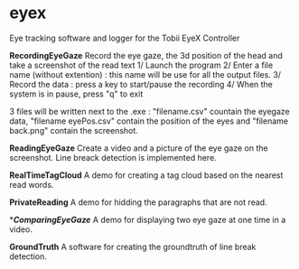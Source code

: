 eyex
====

Eye tracking software and logger for the Tobii EyeX Controller

****RecordingEyeGaze****
Record the eye gaze, the 3d position of the head and take a screenshot of the read text
1/ Launch the program
2/ Enter a file name (without extention) : this name will be use for all the output files.
3/ Record the data : press a key to start/pause the recording
4/ When the system is in pause, press "q" to exit

3 files will be written next to the .exe : "filename.csv" countain the eyegaze data, "filename eyePos.csv" contain the position of the eyes and "filename back.png" contain the screenshot.

****ReadingEyeGaze****
Create a video and a picture of the eye gaze on the screenshot.
Line breack detection is implemented here.

****RealTimeTagCloud****
A demo for creating a tag cloud based on the nearest read words.

****PrivateReading****
A demo for hidding the paragraphs that are not read.

****ComparingEyeGaze***
A demo for displaying two eye gaze at one time in a video.

****GroundTruth****
A software for creating the groundtruth of line break detection.
